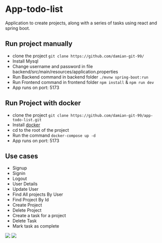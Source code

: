 # App-todo-list
Application to create projects, along with a series of tasks using react and spring boot.


## Run project manually
- clone the project `git clone https://github.com/damian-git-99/`
- Install Mysql
- Change username and password in file backend/src/main/resources/application.properties
- Run Backend command in backend folder `./mvnw spring-boot:run`
- Run Frontend command in frontend folder `npm install` & `npm run dev`
- App runs on port: 5173
## Run Project with docker
- clone the project `git clone https://github.com/damian-git-99/app-todo-list.git`
- Install [docker](https://www.docker.com/products/docker-desktop/)
- cd to the root of the project
- Run the command `docker-compose up -d`
- App runs on port: 5173

## Use cases
- Signup
- Signin
- Logout
- User Details
- Update User
- Find All projects By User
- Find Project By Id
- Create Project
- Delete Project
- Create a task for a project
- Delete Task
- Mark task as complete

![](https://i.ibb.co/Ln5Tw8b/Captura-de-pantalla-2023-02-21-121547.png)
![](https://i.ibb.co/qydwCbY/Captura-de-pantalla-2023-02-21-121614.png)